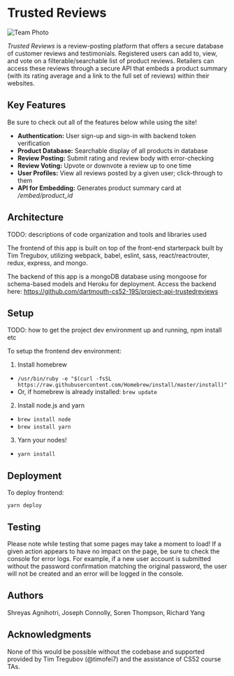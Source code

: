 # Trusted Reviews

![Team Photo](./src/img/search.gif)

*Trusted Reviews* is a review-posting platform that offers a secure database of customer reviews and testimonials. Registered users can add to, view, and vote on a filterable/searchable list of product reviews. Retailers can access these reviews through a secure API that embeds a product summary (with its rating average and a link to the full set of reviews) within their websites.

## Key Features

Be sure to check out all of the features below while using the site!

* **Authentication:** User sign-up and sign-in with backend token verification
* **Product Database:** Searchable display of all products in database
* **Review Posting:** Submit rating and review body with error-checking
* **Review Voting:** Upvote or downvote a review up to one time
* **User Profiles:** View all reviews posted by a given user; click-through to them
* **API for Embedding:** Generates product summary card at */embed/product_id*

## Architecture

TODO:  descriptions of code organization and tools and libraries used

The frontend of this app is built on top of the front-end starterpack built by Tim Tregubov, utilizing webpack, babel, eslint, sass, react/reactrouter, redux, express, and mongo.

The backend of this app is a mongoDB database using mongoose for schema-based models and Heroku for deployment.  Access the backend here: https://github.com/dartmouth-cs52-19S/project-api-trustedreviews

## Setup

TODO: how to get the project dev environment up and running, npm install etc

To setup the frontend dev environment:

1. Install homebrew
  * `/usr/bin/ruby -e "$(curl -fsSL https://raw.githubusercontent.com/Homebrew/install/master/install)"`
  * Or, if homebrew is already installed: `brew update`
2. Install node.js and yarn
  * `brew install node`
  * `brew install yarn`
3. Yarn your nodes!
  * `yarn install`


## Deployment

To deploy frontend:

`yarn deploy`

## Testing

Please note while testing that some pages may take a moment to load! If a given action appears to have no impact on the page, be sure to check the console for error logs. For example, if a new user account is submitted without the password confirmation matching the original password, the user will not be created and an error will be logged in the console.

## Authors

Shreyas Agnihotri, Joseph Connolly, Soren Thompson, Richard Yang

## Acknowledgments

None of this would be possible without the codebase and supported provided by Tim Tregubov (@timofei7) and the assistance of CS52 course TAs.
